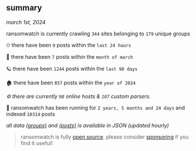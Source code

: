 
## summary
_march 1st, 2024_

ransomwatch is currently crawling `344` sites belonging to `179` unique groups

⏲ there have been `9` posts within the `last 24 hours`

🦈 there have been `7` posts within the `month of march`

🪐 there have been `1244` posts within the `last 90 days`

🏚 there have been `857` posts within the `year of 2024`

_⚙️ there are currently `98` online hosts & `107` custom parsers._

🦕 ransomwatch has been running for `2 years, 5 months and 24 days` and indexed `10314` posts

_all data  [(groups)](http://ransomwhat.telemetry.ltd/groups) and [(posts)](http://ransomwhat.telemetry.ltd/posts) is available in JSON (updated hourly)_

> ransomwatch is fully [open source](https://github.com/joshhighet/ransomwatch#ransomwatch--). please consider [sponsoring](https://github.com/sponsors/joshhighet) if you find it useful!
